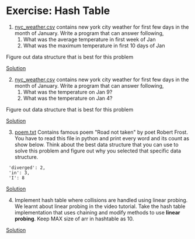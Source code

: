 # Exercise: Hash Table

1. [nyc_weather.csv](https://github.com/codebasics/py/blob/master/DataStructures/4_HashTable_2_Collisions/Solution/nyc_weather.csv) contains new york city weather for first few days in the month of January. Write a program that can answer following,
    1. What was the average temperature in first week of Jan
    1. What was the maximum temperature in first 10 days of Jan

Figure out data structure that is best for this problem

[Solution](https://github.com/codebasics/py/blob/master/DataStructures/4_HashTable_2_Collisions/Solution/weather_analysis.ipynb)

2. [nyc_weather.csv](https://github.com/codebasics/py/blob/master/DataStructures/4_HashTable_2_Collisions/Solution/nyc_weather.csv) contains new york city weather for first few days in the month of January. Write a program that can answer following,
    1. What was the temperature on Jan 9?
    1. What was the temperature on Jan 4?

Figure out data structure that is best for this problem

[Solution](https://github.com/codebasics/py/blob/master/DataStructures/4_HashTable_2_Collisions/Solution/weather_analysis.ipynb)

3. [poem.txt](https://github.com/codebasics/py/blob/master/DataStructures/4_HashTable_2_Collisions/Solution/poem.txt) Contains famous poem "Road not taken" by poet Robert Frost. You have to read this file in python and print every word and its count as show below. Think about the best data structure that you can use to solve this problem and figure out why you selected that specific data structure.
```
 'diverged': 2,
 'in': 3,
 'I': 8
```

[Solution](https://github.com/codebasics/py/blob/master/DataStructures/4_HashTable_2_Collisions/Solution/exercise_poem_find_word_occurances.ipynb)

4. Implement hash table where collisions are handled using linear probing. We learnt about linear probing in the video tutorial. Take the hash table implementation that uses chaining and modify methods to use **linear probing**. Keep MAX size of arr in hashtable as 10.

[Solution](https://github.com/codebasics/py/blob/master/DataStructures/4_HashTable_2_Collisions/Solution/exercise_hash_table_linear_probing.ipynb)


